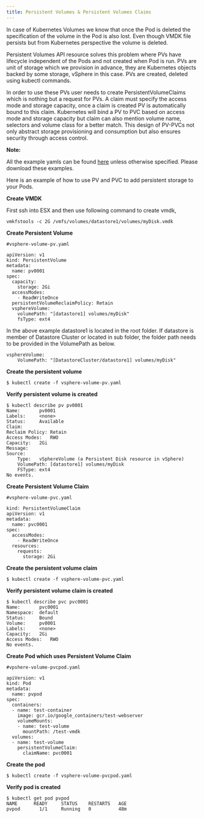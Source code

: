 ```yaml
---
title: Persistent Volumes & Persistent Volumes Claims
---
```


In case of Kubernetes Volumes we know that once the Pod is deleted the specification of the volume in the Pod is also lost. Even though VMDK file persists but from Kubernetes perspective the volume is deleted.
 
Persistent Volumes API resource solves this problem where PVs have lifecycle independent of the Pods and not created when Pod is run. PVs are unit of storage which we provision in advance, they are Kubernetes objects backed by some storage, vSphere in this case. PVs are created, deleted using kubectl commands.
 
In order to use these PVs user needs to create PersistentVolumeClaims which is nothing but a request for PVs. A claim must specify the access mode and storage capacity, once a claim is created PV is automatically bound to this claim. Kubernetes will bind a PV to PVC based on access mode and storage capacity but claim can also mention volume name, selectors and volume class for a better match.
This design of PV-PVCs not only abstract storage provisioning and consumption but also ensures security through access control. 

**Note:**

All the example yamls can be found [here](https://github.com/Kubernetes/kubernetes/tree/master/examples/volumes/vsphere) unless otherwise specified. Please download these examples.

Here is an example of how to use PV and PVC to add persistent storage to your Pods.

**Create VMDK**

First ssh into ESX and then use following command to create vmdk,

```
vmkfstools -c 2G /vmfs/volumes/datastore1/volumes/myDisk.vmdk
```

**Create Persistent Volume**

```
#vsphere-volume-pv.yaml

apiVersion: v1
kind: PersistentVolume
metadata:
  name: pv0001
spec:
  capacity:
    storage: 2Gi
  accessModes:
    - ReadWriteOnce
  persistentVolumeReclaimPolicy: Retain
  vsphereVolume:
    volumePath: "[datastore1] volumes/myDisk"
    fsType: ext4
```

In the above example datastore1 is located in the root folder. If datastore is member of Datastore Cluster or located in sub folder, the folder path needs to be provided in the VolumePath as below.

```
vsphereVolume:
    VolumePath:	"[DatastoreCluster/datastore1] volumes/myDisk"
```


**Create the persistent volume**

```
$ kubectl create -f vsphere-volume-pv.yaml
```

**Verify persistent volume is created**

```
$ kubectl describe pv pv0001
Name:		pv0001
Labels:		<none>
Status:		Available
Claim:
Reclaim Policy:	Retain
Access Modes:	RWO
Capacity:	2Gi
Message:
Source:
    Type:	vSphereVolume (a Persistent Disk resource in vSphere)
    VolumePath:	[datastore1] volumes/myDisk
    FSType:	ext4
No events.
```

**Create Persistent Volume Claim**

```
#vsphere-volume-pvc.yaml

kind: PersistentVolumeClaim
apiVersion: v1
metadata:
  name: pvc0001
spec:
  accessModes:
    - ReadWriteOnce
  resources:
    requests:
      storage: 2Gi
```

**Create the persistent volume claim**

```
$ kubectl create -f vsphere-volume-pvc.yaml
```

**Verify persistent volume claim is created**

```
$ kubectl describe pvc pvc0001
Name:		pvc0001
Namespace:	default
Status:		Bound
Volume:		pv0001
Labels:		<none>
Capacity:	2Gi
Access Modes:	RWO
No events.
```

**Create Pod which uses Persistent Volume Claim**

```
#vpshere-volume-pvcpod.yaml

apiVersion: v1
kind: Pod
metadata:
  name: pvpod
spec:
  containers:
  - name: test-container
    image: gcr.io/google_containers/test-webserver
    volumeMounts:
    - name: test-volume
      mountPath: /test-vmdk
  volumes:
  - name: test-volume
    persistentVolumeClaim:
      claimName: pvc0001
```

**Create the pod**

```
$ kubectl create -f vsphere-volume-pvcpod.yaml
```

**Verify pod is created**

```
$ kubectl get pod pvpod
NAME      READY     STATUS    RESTARTS   AGE
pvpod       1/1     Running   0          48m
```
